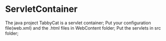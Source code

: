 # ServletContainer
The java project TabbyCat is a servlet container;
Put your configuration file(web.xml) and the .html files in WebContent folder;
Put the servlets in src folder;
